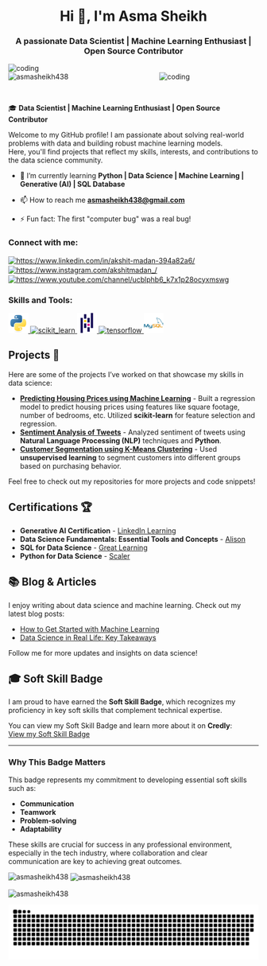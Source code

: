 <h1 align="center">Hi 👋, I'm Asma Sheikh</h1>
<h3 align="center">A passionate Data Scientist | Machine Learning Enthusiast | Open Source Contributor</h3>

<img align="right" alt="coding" width="1000" src="https://datanatives.io/wp-content/uploads/2022/06/GtG_small_banner_2.gif">

<img align="right" alt="coding" width="200" src="https://static.wixstatic.com/media/b313a9_89ebec0c5f384c65a9551f0c1ec18ca9~mv2.gif">

<p align="left"> <img src="https://komarev.com/ghpvc/?username=asmasheikh438&label=Profile%20views&color=0e75b6&style=flat" alt="asmasheikh438" /> </p>

<p align="left"> <a href="https://twitter.com/" target="blank"><img src="https://img.shields.io/twitter/follow/?logo=twitter&style=for-the-badge" alt="" /></a> </p>

🎓 **Data Scientist | Machine Learning Enthusiast | Open Source Contributor**

Welcome to my GitHub profile! I am passionate about solving real-world problems with data and building robust machine learning models.  
Here, you'll find projects that reflect my skills, interests, and contributions to the data science community.

- 🌱 I’m currently learning **Python | Data Science | Machine Learning | Generative (AI) | SQL Database**

- 📫 How to reach me **asmasheikh438@gmail.com**

- ⚡ Fun fact: The first "computer bug" was a real bug!

<h3 align="left">Connect with me:</h3>
<p align="left">
  <a href="https://linkedin.com/in/https://www.linkedin.com/in/akshit-madan-394a82a6/" target="blank"><img align="center" src="https://raw.githubusercontent.com/rahuldkjain/github-profile-readme-generator/master/src/images/icons/Social/linked-in-alt.svg" alt="https://www.linkedin.com/in/akshit-madan-394a82a6/" height="30" width="40" /></a>
  <a href="https://instagram.com/https://www.instagram.com/akshitmadan_/" target="blank"><img align="center" src="https://raw.githubusercontent.com/rahuldkjain/github-profile-readme-generator/master/src/images/icons/Social/instagram.svg" alt="https://www.instagram.com/akshitmadan_/" height="30" width="40" /></a>
  <a href="https://www.youtube.com/c/https://www.youtube.com/channel/ucblphb6_k7x1p28ocyxmswg" target="blank"><img align="center" src="https://raw.githubusercontent.com/rahuldkjain/github-profile-readme-generator/master/src/images/icons/Social/youtube.svg" alt="https://www.youtube.com/channel/ucblphb6_k7x1p28ocyxmswg" height="30" width="40" /></a>
</p>

<h3 align="left">Skills and Tools:</h3>
<p align="left">
  <!-- Python, ML, and AI-related tools -->
  <a href="https://www.python.org" target="_blank" rel="noreferrer"> <img src="https://raw.githubusercontent.com/devicons/devicon/master/icons/python/python-original.svg" alt="python" width="40" height="40"/> </a>
  <a href="https://scikit-learn.org/" target="_blank" rel="noreferrer"> <img src="https://upload.wikimedia.org/wikipedia/commons/0/05/Scikit_learn_logo_small.svg" alt="scikit_learn" width="40" height="40"/> </a>
  <a href="https://pandas.pydata.org/" target="_blank" rel="noreferrer"> <img src="https://raw.githubusercontent.com/devicons/devicon/2ae2a900d2f041da66e950e4d48052658d850630/icons/pandas/pandas-original.svg" alt="pandas" width="40" height="40"/> </a>
  <a href="https://www.tensorflow.org" target="_blank" rel="noreferrer"> <img src="https://www.vectorlogo.zone/logos/tensorflow/tensorflow-icon.svg" alt="tensorflow" width="40" height="40"/> </a>
  <!-- Database Tools -->
  <a href="https://www.mysql.com/" target="_blank" rel="noreferrer"> <img src="https://raw.githubusercontent.com/devicons/devicon/master/icons/mysql/mysql-original-wordmark.svg" alt="mysql" width="40" height="40"/> </a>
</p>

## Projects 🔧

Here are some of the projects I’ve worked on that showcase my skills in data science:

- [**Predicting Housing Prices using Machine Learning**](https://github.com/asmasheikh438/housing-price-prediction) - Built a regression model to predict housing prices using features like square footage, number of bedrooms, etc. Utilized **scikit-learn** for feature selection and regression.
- [**Sentiment Analysis of Tweets**](https://github.com/asmasheikh438/sentiment-analysis-twitter) - Analyzed sentiment of tweets using **Natural Language Processing (NLP)** techniques and **Python**.
- [**Customer Segmentation using K-Means Clustering**](https://github.com/asmasheikh438/customer-segmentation) - Used **unsupervised learning** to segment customers into different groups based on purchasing behavior.

Feel free to check out my repositories for more projects and code snippets!

## Certifications 🏆
- **Generative AI Certification** - [LinkedIn Learning](https://www.linkedin.com/learning/certificates/30fe65bd16de76c4e3e3337bb6f47de5617b7e7ddf3f54b2a7e439f8504eb97b?trk=share_certificate)
- **Data Science Fundamentals: Essential Tools and Concepts** - [Alison](https://alison.com/shop?course=5729&score=92)
- **SQL for Data Science** - [Great Learning](https://www.mygreatlearning.com/certificate/BVRKHKZI)
- **Python for Data Science** - [Scaler](https://moonshot.scaler.com/s/sl/_EbW-c2Hjo)

## 📚 Blog & Articles

I enjoy writing about data science and machine learning. Check out my latest blog posts:

- [How to Get Started with Machine Learning](https://medium.com/@yourblog/how-to-get-started-with-machine-learning)
- [Data Science in Real Life: Key Takeaways](https://medium.com/@yourblog/data-science-in-real-life-key-takeaways)

Follow me for more updates and insights on data science!

## 🎓 Soft Skill Badge

I am proud to have earned the **Soft Skill Badge**, which recognizes my proficiency in key soft skills that complement technical expertise.

You can view my Soft Skill Badge and learn more about it on **Credly**:  
[View my Soft Skill Badge](https://skillsoft.digitalbadges.skillsoft.com/77d6d6f5-3525-41b9-879a-f473212aff88#acc.JKEXM9HG)

---

### Why This Badge Matters
This badge represents my commitment to developing essential soft skills such as:
- **Communication**
- **Teamwork**
- **Problem-solving**
- **Adaptability**

These skills are crucial for success in any professional environment, especially in the tech industry, where collaboration and clear communication are key to achieving great outcomes.

<p><img align="left" src="https://github-readme-stats.vercel.app/api/top-langs?username=asmasheikh438&show_icons=true&locale=en&layout=compact" alt="asmasheikh438" /></p>

<p>&nbsp;<img align="center" src="https://github-readme-stats.vercel.app/api?username=asmasheikh438&show_icons=true&locale=en" alt="asmasheikh438" /></p>

<p><img align="center" src="https://github-readme-streak-stats.herokuapp.com/?user=asmasheikh438&" alt="asmasheikh438" /></p>

<img src="https://raw.githubusercontent.com/hxu296/hxu296/output/github-contribution-grid-snake.svg" />
